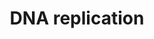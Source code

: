 ---
annotations:
- type: Pathway Ontology
  value: DNA replication pathway
authors:
- Kdahlquist
- MaintBot
- D.Koren
- Thomas
- Egonw
- Christine Chichester
- Eweitz
- UlasBabayigit
- DeSl
description: 'DNA replication, the basis for biological inheritance, is a fundamental
  process occurring in all living organisms to copy their DNA. This process is "replication"
  in that each strand of the original double-stranded DNA molecule serves as template
  for the reproduction of the complementary strand. Hence, following DNA replication,
  two identical DNA molecules have been produced from a single double-stranded DNA
  molecule. Cellular proofreading and error-checking mechanisms ensure near perfect
  fidelity for DNA replication.  Source: [[wikipedia:DNA_replication|Wikipedia]]'
last-edited: 2021-05-28
organisms:
- Caenorhabditis elegans
redirect_from:
- /index.php/Pathway:WP192
- /instance/WP192
schema-jsonld:
- '@context': https://schema.org/
  '@id': https://wikipathways.github.io/pathways/WP192.html
  '@type': Dataset
  creator:
    '@type': Organization
    name: WikiPathways
  description: 'DNA replication, the basis for biological inheritance, is a fundamental
    process occurring in all living organisms to copy their DNA. This process is "replication"
    in that each strand of the original double-stranded DNA molecule serves as template
    for the reproduction of the complementary strand. Hence, following DNA replication,
    two identical DNA molecules have been produced from a single double-stranded DNA
    molecule. Cellular proofreading and error-checking mechanisms ensure near perfect
    fidelity for DNA replication.  Source: [[wikipedia:DNA_replication|Wikipedia]]'
  keywords:
  - RPA1
  - CTP
  - Y39A1A.12
  - ATP
  - rfc-1
  - ubq-1
  - PCNA
  - CDC7
  - ADP
  - pri-2
  - ORC5L
  - POLD2
  - CDT1
  - RPA2
  - CDK2
  - pri-1
  - rfc-3
  - GTP
  - dCTP
  - Ubiquitin
  - dUTP
  - ASK
  - rfc-2
  - F33H2.5
  - F34D10.2
  - div-1
  - ORC4L
  - ARPA
  - POLD3
  - dGTP
  - ubq-2
  - ORC6L
  - RFC4
  - POLD4
  - F08B4.5
  - UTP
  - dATP
  - Y47D3A.28
  - Y47D3A.29
  - mcm-4
  - ORC3L
  - mcm-2
  - orc-2
  - mcm-6
  - mcm-3
  - RPA3
  - CDC46
  - F10C2.4
  - mcm-7
  - RPA4
  - cdc-6
  - GMNN
  license: CC0
  name: DNA replication
seo: CreativeWork
title: DNA replication
wpid: WP192
---